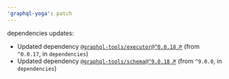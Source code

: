 ```yaml
---
'graphql-yoga': patch
---
```

dependencies updates:
  - Updated dependency [`@graphql-tools/executor@^0.0.18` ↗︎](https://www.npmjs.com/package/@graphql-tools/executor/v/0.0.18) (from `^0.0.17`, in `dependencies`)
  - Updated dependency [`@graphql-tools/schema@^9.0.18` ↗︎](https://www.npmjs.com/package/@graphql-tools/schema/v/9.0.18) (from `^9.0.0`, in `dependencies`)

